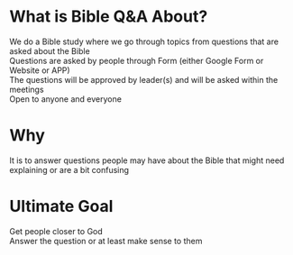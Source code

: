 # What is Bible Q&A About?
We do a Bible study where we go through topics from questions that are asked about the Bible<br/>Questions are asked by people through Form (either Google Form or Website or APP)<br/>The questions will be approved by leader(s) and will be asked within the meetings<br/>Open to anyone and everyone
# Why
It is to answer questions people may have about the Bible that might need explaining or are a bit confusing
# Ultimate Goal
Get people closer to God<br/>Answer the question or at least make sense to them


<!-- Domain to Buy: bibleqna.xyz -->